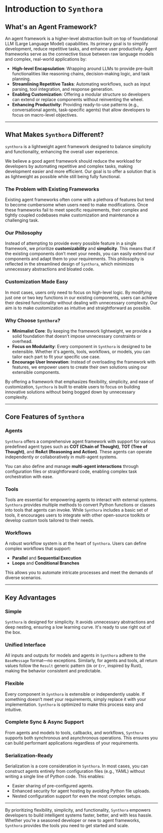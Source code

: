 <!-- LICENSE HEADER MANAGED BY add-license-header

Copyright 2024-2025 Syntropix-AI.org

Licensed under the Apache License, Version 2.0 (the "License");
you may not use this file except in compliance with the License.
You may obtain a copy of the License at

    http://www.apache.org/licenses/LICENSE-2.0

Unless required by applicable law or agreed to in writing, software
distributed under the License is distributed on an "AS IS" BASIS,
WITHOUT WARRANTIES OR CONDITIONS OF ANY KIND, either express or implied.
See the License for the specific language governing permissions and
limitations under the License.
-->

# Introduction to `Synthora`

## What's an Agent Framework?

An agent framework is a higher-level abstraction built on top of foundational LLM (Large Language Model) capabilities. Its primary goal is to simplify development, reduce repetitive tasks, and enhance user productivity. Agent frameworks serve as the connective tissue between raw language models and complex, real-world applications by:

- **High-level Encapsulation**: Wrapping around LLMs to provide pre-built functionalities like reasoning chains, decision-making logic, and task planning.
- **Streamlining Repetitive Tasks**: Automating workflows, such as input parsing, tool integration, and response generation.
- **Enabling Customization**: Offering a modular structure so developers can extend or replace components without reinventing the wheel.
- **Enhancing Productivity**: Providing ready-to-use patterns (e.g., conversational agents, task-specific agents) that allow developers to focus on macro-level objectives.

---

## What Makes `Synthora` Different?

`synthora` is a lightweight agent framework designed to balance simplicity and functionality, enhancing the overall user experience.

We believe a good agent framework should reduce the workload for developers by automating repetitive and complex tasks, making development easier and more efficient.
Our goal is to offer a solution that is as lightweight as possible while still being fully functional.

### The Problem with Existing Frameworks

Existing agent frameworks often come with a plethora of features but tend to become cumbersome when users need to make modifications. Once these frameworks fail to meet specific requirements, their complex and tightly coupled codebases make customization and maintenance a challenging task.

### Our Philosophy

Instead of attempting to provide every possible feature in a single framework, we prioritize **customizability** and **simplicity**. This means that if the existing components don’t meet your needs, you can easily extend our components and adapt them to your requirements. This philosophy is reflected in the streamlined design of `Synthora`, which minimizes unnecessary abstractions and bloated code.

### Customization Made Easy

In most cases, users only need to focus on high-level logic. By modifying just one or two key functions in our existing components, users can achieve their desired functionality without dealing with unnecessary complexity. Our aim is to make customization as intuitive and straightforward as possible.

### Why Choose `Synthora`?

- **Minimalist Core**: By keeping the framework lightweight, we provide a solid foundation that doesn’t impose unnecessary constraints or overhead.
- **Focus on Modularity**: Every component in `Synthora` is designed to be extensible. Whether it's agents, tools, workflows, or models, you can tailor each part to fit your specific use case.
- **Encourage User Innovation**: Instead of overloading the framework with features, we empower users to create their own solutions using our extensible components.

By offering a framework that emphasizes flexibility, simplicity, and ease of customization, `Synthora` is built to enable users to focus on building innovative solutions without being bogged down by unnecessary complexity.

---

## Core Features of `Synthora`

### **Agents**
`Synthora` offers a comprehensive agent framework with support for various predefined agent types such as **COT (Chain of Thought)**, **TOT (Tree of Thought)**, and **ReAct (Reasoning and Action)**. These agents can operate independently or collaboratively in multi-agent systems.

You can also define and manage **multi-agent interactions** through configuration files or straightforward code, enabling complex task orchestration with ease.

### **Tools**
Tools are essential for empowering agents to interact with external systems. `Synthora` provides multiple methods to convert Python functions or classes into tools that agents can invoke. While `Synthora` includes a basic set of tools, it encourages users to integrate with other open-source toolkits or develop custom tools tailored to their needs.

### **Workflows**
A robust workflow system is at the heart of `Synthora`. Users can define complex workflows that support:
- **Parallel** and **Sequential Execution**
- **Loops** and **Conditional Branches**

This allows you to automate intricate processes and meet the demands of diverse scenarios.

---

## Key Advantages

### **Simple**
`Synthora` is designed for simplicity. It avoids unnecessary abstractions and deep nesting, ensuring a low learning curve. It's ready to use right out of the box.

### **Unified Interface**
All inputs and outputs for models and agents in `Synthora` adhere to the `BaseMessage` format—no exceptions. Similarly, for agents and tools, all return values follow the `Result` generic pattern (`Ok` or `Err`, inspired by Rust), making the behavior consistent and predictable.

### **Flexible**
Every component in `Synthora` is extensible or independently usable. If something doesn’t meet your requirements, simply replace it with your implementation. `Synthora` is optimized to make this process easy and intuitive.

### **Complete Sync & Async Support**
From agents and models to tools, callbacks, and workflows, `Synthora` supports both synchronous and asynchronous operations. This ensures you can build performant applications regardless of your requirements.

### **Serialization-Ready**
Serialization is a core consideration in `Synthora`. In most cases, you can construct agents entirely from configuration files (e.g., YAML) without writing a single line of Python code. This enables:
- Easier sharing of pre-configured agents.
- Enhanced security for agent hosting by avoiding Python file uploads.
- Nested configuration support for even the most complex setups.

---

By prioritizing flexibility, simplicity, and functionality, `Synthora` empowers developers to build intelligent systems faster, better, and with less hassle. Whether you’re a seasoned developer or new to agent frameworks, `Synthora` provides the tools you need to get started and scale.
